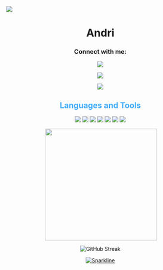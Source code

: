 <img src="/ubuntu-magenta-pink-1.png">
<h1 align="center">Andri</h1>

  
  



<h3 align="center">Connect with me:</h3>
<div align="center">
  <a href="https://fb.com/andri" target="blank"><img src = "https://img.shields.io/badge/facebook-000000?style=for-the-badge&logo=facebook&logoColor=58CCED" ></a>
  
  <a href="https://instagram.com/andri.jva" target="blank"><img src = "https://img.shields.io/badge/instagram-000000?style=for-the-badge&logo=instagram&logoColor=58CCED" ></a>
  
  <a href="https://linkedin.com/in/andre-uniska" target="blank"><img src = "https://img.shields.io/badge/linkedin-000000?style=for-the-badge&logo=linkedin&logoColor=58CCED"></a>
  

<h2 style="color: #44AEFB" align="center" >Languages and Tools</h2>
<div align="center">

<img src = "https://img.shields.io/badge/html5-000000?style=for-the-badge&logo=html5&logoColor=E24C27" >
<img src = "https://img.shields.io/badge/css3-000000?style=for-the-badge&logo=css3&logoColor=58CCED" >
<img src = "https://img.shields.io/badge/javascript-000000?style=for-the-badge&logo=javascript&logoColor=F0E15A" >
<img src = "https://img.shields.io/badge/Bootstrap-000000?style=for-the-badge&logo=Bootstrap&logoColor=C6538C" >
<img src = "https://img.shields.io/badge/Figma-000000?style=for-the-badge&logo=Figma&logoColor=563D7C" >
<img src = "https://img.shields.io/badge/git-000000?style=for-the-badge&logo=git&logoColor=F04539" >
<img src = "https://img.shields.io/badge/linux-000000?style=for-the-badge&logo=linux&logoColor=F0E15A" >


  
      
  </a>
  </a>
</div>
<div>
<p>&nbsp;<img align="center" width="300" src="![Programming Gym's GitHub Stats](https://github-readme-stats.vercel.app/api?username=andri-io&hide=stars&count_private=true&show_icons=true&theme=algolia&border_radius=20&&bg_color=0D1016)" alt="" /></p>
<div class="stats" align="center">
  


![GitHub Streak](https://streak-stats.demolab.com?user=andri-io&count_private=true&theme=tokyonight&border_radius=20&bg_color=0D1016)  

<!-- [![Ashutosh's github activity graph](https://github-readme-activity-graph.cyclic.app/graph?username=andri-io&theme=react-dark)](https://github.com/andri-io/github-readme-activity-graph) -->
  


[![Sparkline](https://stars.medv.io/torvalds/linux.svg)](https://stars.medv.io/torvalds/linux)


  


